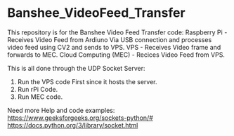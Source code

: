 # Banshee_VideoFeed_Transfer
This repository is for the Banshee Video Feed Transfer code:
Raspberry Pi - Receives Video Feed from Ardiuno Via USB connection and processes video feed using CV2 and sends to VPS.
VPS - Receives Video frame and forwards to MEC.
Cloud Computing (MEC) - Recices Video Feed from VPS.


This is all done through the UDP Socket Server:
1.  Run the VPS code First since it hosts  the server.
2.  Run rPi Code.
3.  Run MEC code. 


Need more Help and code examples: https://www.geeksforgeeks.org/sockets-python/#    
                                  https://docs.python.org/3/library/socket.html
